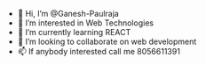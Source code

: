 - 👋 Hi, I’m @Ganesh-Paulraja
- 👀 I’m interested in Web Technologies
- 🌱 I’m currently learning REACT
- 💞️ I’m looking to collaborate on web development
- 📫 If anybody interested call me 8056611391

<!---
Ganesh-Paulraja/Ganesh-Paulraja is a ✨ special ✨ repository because its `README.md` (this file) appears on your GitHub profile.
You can click the Preview link to take a look at your changes.
--->
